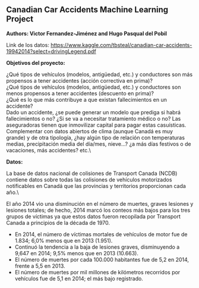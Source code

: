 
## Canadian Car Accidents Machine Learning Project

**Authors: Victor Fernandez-Jiménez and Hugo Pasqual del Pobil**

Link de los datos: https://www.kaggle.com/tbsteal/canadian-car-accidents-19942014?select=drivingLegend.pdf

**Objetivos del proyecto:**

¿Qué tipos de vehículos (modelos, antigüedad, etc.) y conductores son más propensos a tener accidentes (acción correctiva en prima)?\
¿Qué tipos de vehículos (modelos, antigüedad, etc.) y conductores son menos propensos a tener accidentes (descuento en prima)?\
¿Qué es lo que más contribuye a que existan fallecimientos en un accidente?\
Dado un accidente, ¿se puede generar un modelo que prediga si habrá fallecimientos o no? ¿Si se va a necesitar tratamiento médico o no? Las aseguradoras tienen que inmovilizar capital para pagar estas casuísticas.\
Complementar con datos abiertos de clima (aunque Canadá es muy grande) y de otra tipología, ¿hay algún tipo de relación con temperaturas medias, precipitación media del día/mes, nieve...? ¿a más días festivos o de vacaciones, más accidentes? etc.\

**Datos:**

La base de datos nacional de colisiones de Transport Canada (NCDB) contiene datos sobre todas las colisiones de vehículos motorizados notificables en Canadá que las provincias y territorios proporcionan cada año.\

El año 2014 vio una disminución en el número de muertes, graves lesiones y lesiones totales; de hecho, 2014 marcó los conteos más bajos para los tres grupos de víctimas ya que estos datos fueron recopilada por Transport Canada a principios de la década de 1970.
- En 2014, el número de víctimas mortales de vehículos de motor fue de 1.834; 6,0% menos que en 2013 (1.951).
- Continuó la tendencia a la baja de lesiones graves, disminuyendo a 9,647 en 2014; 9,5% menos que en 2013 (10.663).
- El número de muertes por cada 100.000 habitantes fue de 5,2 en 2014, frente a 5,5 en 2013.
- El número de muertes por mil millones de kilómetros recorridos por vehículos fue de 5,1 en 2014; el más bajo registrado.
